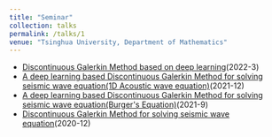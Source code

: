 ```yaml
---
title: "Seminar"
collection: talks
permalink: /talks/1
venue: "Tsinghua University, Department of Mathematics"
---
```


* [Discontinuous Galerkin Method based on deep learning](https://github.com/changyf98/changyf98.github.io/blob/master/files/Discontinuous%20Galerkin%20Method%20based%20on%20deep%20learning.pdf)(2022-3)
* [A deep learning based Discontinuous Galerkin Method for solving seismic wave equation(1D Acoustic wave equation)](https://github.com/changyf98/changyf98.github.io/blob/master/files/20211201.pdf)(2021-12)
* [A deep learning based Discontinuous Galerkin Method for solving seismic wave equation(Burger's Equation)](https://github.com/changyf98/changyf98.github.io/blob/master/files/adeep.pdf)(2021-9)
* [Discontinuous Galerkin Method for solving seismic wave equation](https://github.com/changyf98/changyf98.github.io/blob/master/files/%E9%97%B4%E6%96%AD%E6%9C%89%E9%99%90%E5%85%83%E6%B1%82%E8%A7%A3%E5%9C%B0%E9%9C%87%E6%B3%A2%E5%8A%A8%E6%96%B9%E7%A8%8B%E7%9A%84%E7%A0%94%E7%A9%B6%E8%BF%9B%E5%B1%95.pdf)(2020-12)
